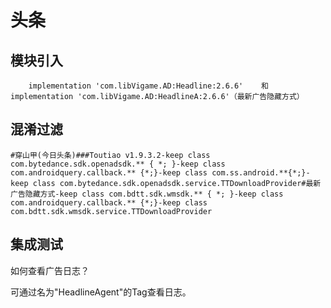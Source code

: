 # 头条

## 模块引入

```text
    implementation 'com.libVigame.AD:Headline:2.6.6'    和    implementation 'com.libVigame.AD:HeadlineA:2.6.6'（最新广告隐藏方式）
```

## 混淆过滤

```text
#穿山甲(今日头条)###Toutiao v1.9.3.2-keep class com.bytedance.sdk.openadsdk.** { *; }-keep class com.androidquery.callback.** {*;}-keep class com.ss.android.**{*;}-keep class com.bytedance.sdk.openadsdk.service.TTDownloadProvider#最新广告隐藏方式-keep class com.bdtt.sdk.wmsdk.** { *; }-keep class com.androidquery.callback.** {*;}-keep class com.bdtt.sdk.wmsdk.service.TTDownloadProvider
```

## 集成测试

如何查看广告日志？

可通过名为"HeadlineAgent"的Tag查看日志。

